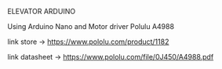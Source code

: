 ELEVATOR ARDUINO

Using Arduino Nano and Motor driver Polulu A4988

link store -> https://www.pololu.com/product/1182

link datasheet -> https://www.pololu.com/file/0J450/A4988.pdf

